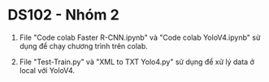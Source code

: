 # DS102 - Nhóm 2
1. File "Code colab Faster R-CNN.ipynb" và "Code colab YoloV4.ipynb" sử dụng để chạy chương trình trên colab.

2. File "Test-Train.py" và "XML to TXT Yolo4.py" sử dụng để xử lý data ở local với YoloV4.
